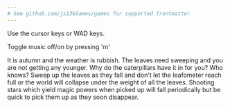 ```yaml
---
# See github.com/js13kGames/games for supported frontmatter
---
```

Use the cursor keys or WAD keys.

Toggle music off/on by pressing 'm'

It is autumn and the weather is rubbish.  The leaves need sweeping and you are not getting any younger.  Why do the caterpillars have it in for you?  Who knows?  Sweep up the leaves as they fall and don't let the leafometer reach full or the world will collapse under the weight of all the leaves.  Shooting stars which yield magic powers when picked up will fall periodically but be quick to pick them up as they soon disappear.